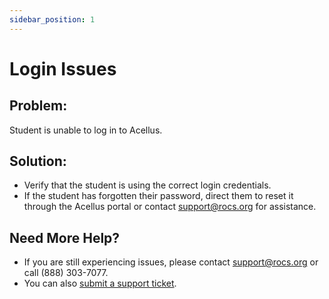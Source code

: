 ```yaml
---
sidebar_position: 1
---
```


# Login Issues

## Problem:
Student is unable to log in to Acellus.

## Solution:
- Verify that the student is using the correct login credentials.
- If the student has forgotten their password, direct them to reset it through the Acellus portal or contact support@rocs.org for assistance.

## Need More Help?
- If you are still experiencing issues, please contact support@rocs.org or call (888) 303-7077.
- You can also [submit a support ticket](#).
